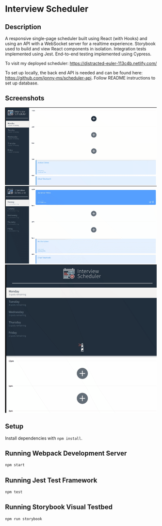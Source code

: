# Interview Scheduler

## Description

A responsive single-page scheduler built using React (with Hooks) and using an API with a WebSocket server for a realtime experience.
Storybook used to build and view React components in isolation.
Integration tests implemented using Jest. End-to-end testing implemented using Cypress.

To visit my deployed scheduler: https://distracted-euler-113c4b.netlify.com/

To set up locally, the back end API is needed and can be found here: https://github.com/jonny-ms/scheduler-api. Follow README instructions to set up database.

## Screenshots

!["Add an interview"](./public/images/add_interview.gif) 
!["Delete an interview"](./public/images/delete_interview.gif)
!["Responsive"](./public/images/responsive.gif)

## Setup

Install dependencies with `npm install`.

## Running Webpack Development Server

```sh
npm start
```

## Running Jest Test Framework

```sh
npm test
```

## Running Storybook Visual Testbed

```sh
npm run storybook
```
